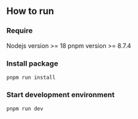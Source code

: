## How to run
### Require
Nodejs version >= 18
pnpm version >= 8.7.4
### Install package

```
pnpm run install
```
### Start development environment

```
pnpm run dev
```
